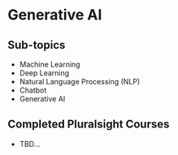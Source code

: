 # Generative AI

## Sub-topics

- Machine Learning
- Deep Learning
- Natural Language Processing (NLP)
- Chatbot
- Generative AI

## Completed Pluralsight Courses

- TBD...
